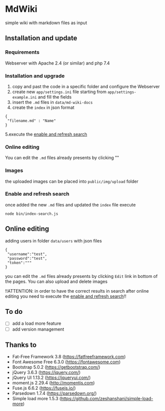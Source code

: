 # MdWiki
simple wiki with markdown files as input

## Installation and update

### Requirements
Webserver with Apache 2.4 (or similar) and php 7.4

### Installation and upgrade
1. copy and past the code in a specific folder and configure the Webserver
2. create new `app/settings.ini` file starting from `app/settings-example.ini` and fill the fields
3. insert the `.md` files in `data/md-wiki-docs`
4. create the `index` in json format
```
{
 "filename.md" : "Name"
}
```
5.execute the [enable and refresh search](#enable-and-refresh-search)

### Online editing
You can edit the `.md` files already presents by clicking ""

### Images
the uploaded images can be placed into `public/img/upload` folder

### Enable and refresh search
once added the new `.md` files and updated the `index` file execute
```
node bin/index-search.js
```

## Online editing
adding users in folder `data/users` with json files
```
{
 "username":"test",
 "password":"test",
 "token":"""
}
```
you can edit the `.md` files already presents by clicking `Edit` link in bottom of the pages. You can also upload and delete images

!!ATTENTION: in order to have the correct results in search after online editing you need to execute the [enable and refresh search](#enable-and-refresh-search)!!

## To do
- [ ] add a load more feature
- [ ] add version management

## Thanks to
- Fat-Free Framework 3.8 (https://fatfreeframework.com)
- Font Awesome Free 6.3.0 (https://fontawesome.com)
- Bootstrap 5.0.2 (https://getbootstrap.com/)
- jQuery 3.6.3 (https://jquery.com/)
- jQuery UI 1.13.2 (https://jqueryui.com/)
- moment.js 2.29.4 (http://momentjs.com)
- Fuse.js 6.6.2 (https://fusejs.io/)
- Parsedown 1.7.4 (https://parsedown.org/)
- Simple load more 1.5.3 (https://github.com/zeshanshani/simple-load-more)